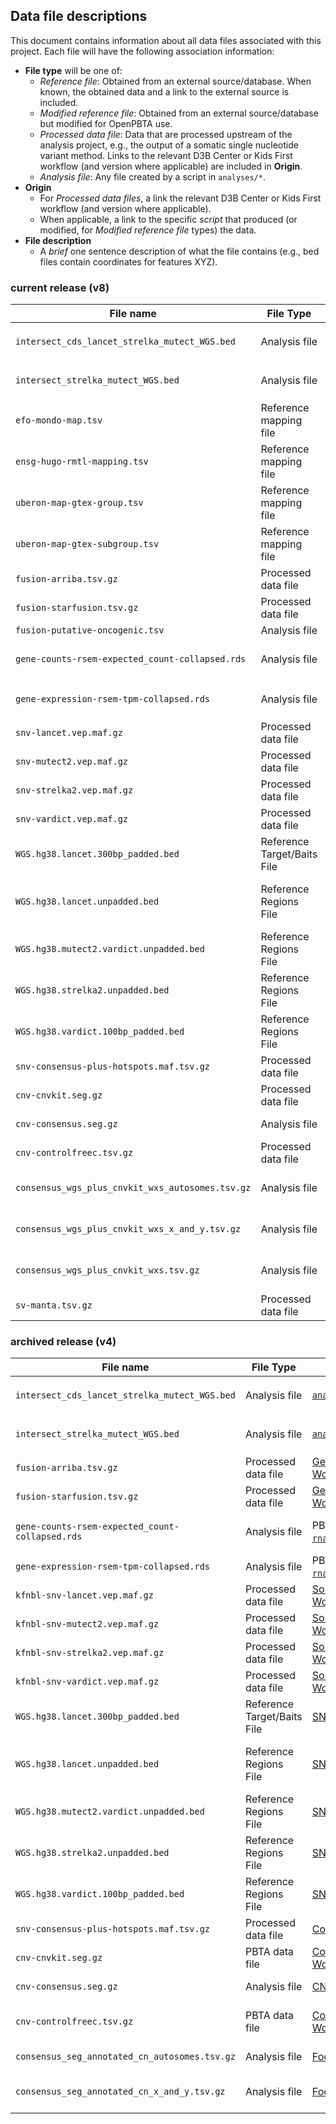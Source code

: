 ## Data file descriptions

This document contains information about all data files associated with this project. Each file will have the following association information:

+ **File type** will be one of:
	+ *Reference file*: Obtained from an external source/database. When known, the obtained data and a link to the external source is included.
	+ *Modified reference file*: Obtained from an external source/database but modified for OpenPBTA use. 
	+ *Processed data file*: Data that are processed upstream of the analysis project, e.g., the output of a somatic single nucleotide variant method. Links to the relevant D3B Center or Kids First workflow (and version where applicable) are included in **Origin**.
	+ *Analysis file*: Any file created by a script in `analyses/*`. 
+ **Origin**
	+ For _Processed data files_, a link the relevant D3B Center or Kids First workflow (and version where applicable).
	+ When applicable, a link to the specific *script* that produced (or modified, for *Modified reference file* types) the data.
+ **File description**
	+ A *brief* one sentence description of what the file contains (e.g., bed files contain coordinates for features XYZ).

### current release (v8)

| **File name** |  **File Type** | **Origin** | **File Description** |
|---------------|----------------|------------------------|-----------------------|
|`intersect_cds_lancet_strelka_mutect_WGS.bed` | Analysis file | [`analyses/snv-callers`](https://github.com/AlexsLemonade/OpenPBTA-analysis/blob/master/analyses/snv-callers/) | Intersection of `gencode.v27.primary_assembly.annotation.gtf.gz` CDS with Lancet, Strelka2, Mutect2 regions
|`intersect_strelka_mutect_WGS.bed` | Analysis file | [`analyses/snv-callers`](https://github.com/AlexsLemonade/OpenPBTA-analysis/blob/master/analyses/snv-callers/) | Intersection of `gencode.v27.primary_assembly.annotation.gtf.gz` CDS with Strelka2 and Mutect2 regions called
|`efo-mondo-map.tsv` | Reference mapping file | [Manual collation](https://github.com/PediatricOpenTargets/ticket-tracker/issues/88) | Mapping of EFO and MONDO codes to cancer groups
|`ensg-hugo-rmtl-mapping.tsv` | Reference mapping file | [Manual curation of RMTL by FNL; RNA-Seq pipeline GTF mapping](https://github.com/PediatricOpenTargets/ticket-tracker/issues/125) | File which maps Hugo Symbols to ENSEMBL gene IDs an each ENSG to the RMTL curated by FNL
|`uberon-map-gtex-group.tsv` | Reference mapping file | [Manual collation](https://github.com/PediatricOpenTargets/ticket-tracker/issues/85) | Mapping of UBERON codes to tissue types in GTEx broad groups
|`uberon-map-gtex-subgroup.tsv` | Reference mapping file | [Manual collation](https://github.com/PediatricOpenTargets/ticket-tracker/issues/85) | Mapping of UBERON codes to tissue types in GTEx subgroups
|`fusion-arriba.tsv.gz` | Processed data file | [Gene fusion detection](https://github.com/AlexsLemonade/OpenPBTA-manuscript/blob/master/content/03.methods.md#gene-fusion-detection); [Workflow](https://github.com/kids-first/kf-rnaseq-workflow/blob/master/workflow/kfdrc_RNAseq_workflow.cwl) | Fusion - [Arriba TSV](https://github.com/AlexsLemonade/OpenPBTA-analysis/blob/master/doc/format/arriba-tsv-header.md), annotated with FusionAnnotator
|`fusion-starfusion.tsv.gz` | Processed data file | [Gene fusion detection](https://github.com/AlexsLemonade/OpenPBTA-manuscript/blob/master/content/03.methods.md#gene-fusion-detection); [Workflow](https://github.com/kids-first/kf-rnaseq-workflow/blob/master/workflow/kfdrc_RNAseq_workflow.cwl) | Fusion - [STARFusion TSV](https://github.com/AlexsLemonade/OpenPBTA-analysis/blob/master/doc/format/starfusion-tsv-header.md)
|`fusion-putative-oncogenic.tsv` | Analysis file | [`analyses/fusion_filtering`](https://github.com/PediatricOpenTargets/OpenPedCan-analysis/tree/master/analyses/fusion_filtering) | Filtered and prioritized fusions
|`gene-counts-rsem-expected_count-collapsed.rds` | Analysis file | PBTA+GMKF+TARGET+GTEx [`analysis/collapse-rnaseq`](https://github.com/PediatricOpenTargets/OpenPedCan-analysis/tree/dev/analyses/collapse-rnaseq) ;GTEx v8 release| Gene expression - RSEM expected_count for each samples collapsed to gene symbol (gene-level)
|`gene-expression-rsem-tpm-collapsed.rds` | Analysis file | PBTA+GMKF+TARGET+GTEx [`analysis/collapse-rnaseq`](https://github.com/PediatricOpenTargets/OpenPedCan-analysis/tree/dev/analyses/collapse-rnaseq);GTEx v8 release | Gene expression - RSEM TPM for each samples collapsed to gene symbol (gene-level)
|`snv-lancet.vep.maf.gz` | Processed data file | [Somatic mutation calling](https://github.com/AlexsLemonade/OpenPBTA-manuscript/blob/master/content/03.methods.md#somatic-mutation-calling); [Workflow](https://github.com/d3b-center/OpenPBTA-workflows/blob/master/cwl/kfdrc-lancet-wf.cwl) | Somatic SNV - Lancet [annotated MAF file](https://github.com/AlexsLemonade/OpenPBTA-analysis/blob/master/doc/format/vep-maf.md)
|`snv-mutect2.vep.maf.gz` | Processed data file | [Somatic mutation calling](https://github.com/AlexsLemonade/OpenPBTA-manuscript/blob/master/content/03.methods.md#somatic-mutation-calling); [Workflow](https://github.com/d3b-center/OpenPBTA-workflows/blob/master/cwl/kfdrc_strelka2_mutect2_manta_workflow.cwl) | Somatic SNV - Mutect2 [annotated MAF file](https://github.com/AlexsLemonade/OpenPBTA-analysis/blob/master/doc/format/vep-maf.md)
|`snv-strelka2.vep.maf.gz` | Processed data file | [Somatic mutation calling](https://github.com/AlexsLemonade/OpenPBTA-manuscript/blob/master/content/03.methods.md#somatic-mutation-calling); [Workflow](https://github.com/d3b-center/OpenPBTA-workflows/blob/master/cwl/kfdrc_strelka2_mutect2_manta_workflow.cwl) | Somatic SNV - Strelka2 [annotated MAF file](https://github.com/AlexsLemonade/OpenPBTA-analysis/blob/master/doc/format/vep-maf.md)
|`snv-vardict.vep.maf.gz` | Processed data file | [Somatic mutation calling](https://github.com/AlexsLemonade/OpenPBTA-manuscript/blob/master/content/03.methods.md#somatic-mutation-calling); [Workflow](https://github.com/d3b-center/OpenPBTA-workflows/blob/master/cwl/kfdrc-vardict-wf.cwl) | Somatic SNV - VarDict [annotated MAF file](https://github.com/AlexsLemonade/OpenPBTA-analysis/blob/master/doc/format/vep-maf.md)
|`WGS.hg38.lancet.300bp_padded.bed` | Reference Target/Baits File | [SNV and INDEL calling](https://github.com/AlexsLemonade/OpenPBTA-manuscript/blob/master/content/03.methods.md#snv-and-indel-calling) | WGS.hg38.lancet.unpadded.bed file with each region padded by 300 bp
|`WGS.hg38.lancet.unpadded.bed` | Reference Regions File | [SNV and INDEL calling](https://github.com/AlexsLemonade/OpenPBTA-manuscript/blob/master/content/03.methods.md#snv-and-indel-calling) |  hg38 WGS regions created using UTR, exome, and start/stop codon features of the GENCODE 31 reference, augmented with PASS variant calls from Strelka2 and Mutect2
|`WGS.hg38.mutect2.vardict.unpadded.bed` | Reference Regions File  | [SNV and INDEL calling](https://github.com/AlexsLemonade/OpenPBTA-manuscript/blob/master/content/03.methods.md#snv-and-indel-calling) |  hg38 BROAD Institute interval calling list (restricted to Chr1-22,X,Y,M and non-N regions) used for Mutect2 and VarDict variant callers
|`WGS.hg38.strelka2.unpadded.bed` | Reference Regions File | [SNV and INDEL calling](https://github.com/AlexsLemonade/OpenPBTA-manuscript/blob/master/content/03.methods.md#snv-and-indel-calling) | hg38 BROAD Institute interval calling list (restricted to Chr1-22,X,Y,M) used for Strelka2 variant caller
|`WGS.hg38.vardict.100bp_padded.bed` | Reference Regions File | [SNV and INDEL calling](https://github.com/AlexsLemonade/OpenPBTA-manuscript/blob/master/content/03.methods.md#snv-and-indel-calling) | `WGS.hg38.mutect2.vardict.unpadded.bed` with each region padded by 100 bp used for VarDict variant caller
|`snv-consensus-plus-hotspots.maf.tsv.gz` | Processed data file | [Consensus calling method](https://github.com/kids-first/kf-somatic-workflow/blob/master/docs/kfdrc-consensus-calling.md) | Consensus (2 of 4) maf for PBTA + GMKF) |
|`cnv-cnvkit.seg.gz` | Processed data file | [Copy number variant calling](https://github.com/AlexsLemonade/OpenPBTA-manuscript/blob/master/content/03.methods.md#somatic-copy-number-variant-calling); [Workflow](https://github.com/d3b-center/OpenPBTA-workflows/blob/master/cwl/kfdrc_combined_somatic_wgs_cnv_wf.cwl) | Somatic Copy Number Variant - CNVkit [SEG file](https://cnvkit.readthedocs.io/en/stable/fileformats.html#seg)
|`cnv-consensus.seg.gz` | Analysis file | [CNV consensus calls for WGS](https://github.com/PediatricOpenTargets/OpenPedCan-analysis/tree/dev/analyses/copy_number_consensus_call) | Somatic Copy Number Variant - CNVkit [SEG file](https://cnvkit.readthedocs.io/en/stable/fileformats.html#seg)
|`cnv-controlfreec.tsv.gz` | Processed data file | [Copy number variant calling](https://github.com/AlexsLemonade/OpenPBTA-manuscript/blob/master/content/03.methods.md#somatic-copy-number-variant-calling); [Workflow](https://github.com/d3b-center/OpenPBTA-workflows/blob/master/cwl/kfdrc_combined_somatic_wgs_cnv_wf.cwl) | Somatic Copy Number Variant - TSV file that is a merge of [ControlFreeC `*_CNVs` files](http://boevalab.inf.ethz.ch/FREEC/tutorial.html#OUTPUT)
|`consensus_wgs_plus_cnvkit_wxs_autosomes.tsv.gz` | Analysis file | [Focal CNV consensus calls for WGS and CNVkit calls for WXS](https://github.com/PediatricOpenTargets/OpenPedCan-analysis/tree/dev/analyses/focal-cn-file-preparation) | [TSV file](https://github.com/AlexsLemonade/OpenPBTA-analysis/tree/46cf6ccb119312ccae6122ac94c51710df01f6da/analyses/focal-cn-file-preparation#scripts-and-notebooks) containing genes with copy number changes per biospecimen; autosomes only
|`consensus_wgs_plus_cnvkit_wxs_x_and_y.tsv.gz` | Analysis file | [Focal CNV consensus calls for WGS and CNVkit calls for WXS](hhttps://github.com/PediatricOpenTargets/OpenPedCan-analysis/tree/dev/analyses/focal-cn-file-preparation) | [TSV file](https://github.com/AlexsLemonade/OpenPBTA-analysis/tree/46cf6ccb119312ccae6122ac94c51710df01f6da/analyses/focal-cn-file-preparation#scripts-and-notebooks) containing genes with copy number changes per biospecimen; sex chromosomes only
|`consensus_wgs_plus_cnvkit_wxs.tsv.gz` | Analysis file | [Focal CNV consensus calls for WGS and CNVkit calls for WXS](hhttps://github.com/PediatricOpenTargets/OpenPedCan-analysis/tree/dev/analyses/focal-cn-file-preparation) | [TSV file](https://github.com/AlexsLemonade/OpenPBTA-analysis/tree/46cf6ccb119312ccae6122ac94c51710df01f6da/analyses/focal-cn-file-preparation#scripts-and-notebooks) containing genes with copy number changes per biospecimen; both autosomes and sex chromosomes
|`sv-manta.tsv.gz`| Processed data file | [Structural variant calling](https://github.com/AlexsLemonade/OpenPBTA-manuscript/blob/master/content/03.methods.md#somatic-structural-variant-calling); [Workflow](https://github.com/d3b-center/OpenPBTA-workflows/blob/master/cwl/kfdrc_strelka2_mutect2_manta_workflow.cwl) | Somatic Structural Variant - Manta output, annotated with AnnotSV (WGS samples only)


### archived release (v4)

| **File name** |  **File Type** | **Origin** | **File Description** |
|---------------|----------------|------------------------|-----------------------|
|`intersect_cds_lancet_strelka_mutect_WGS.bed` | Analysis file | [`analyses/snv-callers`](https://github.com/AlexsLemonade/OpenPBTA-analysis/blob/master/analyses/snv-callers/) | Intersection of `gencode.v27.primary_assembly.annotation.gtf.gz` CDS with Lancet, Strelka2, Mutect2 regions
|`intersect_strelka_mutect_WGS.bed` | Analysis file | [`analyses/snv-callers`](https://github.com/AlexsLemonade/OpenPBTA-analysis/blob/master/analyses/snv-callers/) | Intersection of `gencode.v27.primary_assembly.annotation.gtf.gz` CDS with Strelka2 and Mutect2 regions called
|`fusion-arriba.tsv.gz` | Processed data file | [Gene fusion detection](https://github.com/AlexsLemonade/OpenPBTA-manuscript/blob/master/content/03.methods.md#gene-fusion-detection); [Workflow](https://github.com/kids-first/kf-rnaseq-workflow/blob/master/workflow/kfdrc_RNAseq_workflow.cwl) | Fusion - [Arriba TSV](https://github.com/AlexsLemonade/OpenPBTA-analysis/blob/master/doc/format/arriba-tsv-header.md), annotated with FusionAnnotator
|`fusion-starfusion.tsv.gz` | Processed data file | [Gene fusion detection](https://github.com/AlexsLemonade/OpenPBTA-manuscript/blob/master/content/03.methods.md#gene-fusion-detection); [Workflow](https://github.com/kids-first/kf-rnaseq-workflow/blob/master/workflow/kfdrc_RNAseq_workflow.cwl) | Fusion - [STARFusion TSV](https://github.com/AlexsLemonade/OpenPBTA-analysis/blob/master/doc/format/starfusion-tsv-header.md)
|`gene-counts-rsem-expected_count-collapsed.rds` | Analysis file | PBTA+GMKF[`analysis/collapse-rnaseq`](https://github.com/PediatricOpenTargets/OpenPedCan-analysis/tree/dev/analyses/collapse-rnaseq) ;GTEx v8 release| Gene expression - RSEM expected_count for each samples collapsed to gene symbol (gene-level)
|`gene-expression-rsem-tpm-collapsed.rds` | Analysis file | PBTA+GMKF[`analysis/collapse-rnaseq`](https://github.com/PediatricOpenTargets/OpenPedCan-analysis/tree/dev/analyses/collapse-rnaseq);GTEx v8 release | Gene expression - RSEM TPM for each samples collapsed to gene symbol (gene-level)
|`kfnbl-snv-lancet.vep.maf.gz` | Processed data file | [Somatic mutation calling](https://github.com/AlexsLemonade/OpenPBTA-manuscript/blob/master/content/03.methods.md#somatic-mutation-calling); [Workflow](https://github.com/d3b-center/OpenPBTA-workflows/blob/master/cwl/kfdrc-lancet-wf.cwl) | Somatic SNV - Lancet [annotated MAF file](https://github.com/AlexsLemonade/OpenPBTA-analysis/blob/master/doc/format/vep-maf.md)
|`kfnbl-snv-mutect2.vep.maf.gz` | Processed data file | [Somatic mutation calling](https://github.com/AlexsLemonade/OpenPBTA-manuscript/blob/master/content/03.methods.md#somatic-mutation-calling); [Workflow](https://github.com/d3b-center/OpenPBTA-workflows/blob/master/cwl/kfdrc_strelka2_mutect2_manta_workflow.cwl) | Somatic SNV - Mutect2 [annotated MAF file](https://github.com/AlexsLemonade/OpenPBTA-analysis/blob/master/doc/format/vep-maf.md)
|`kfnbl-snv-strelka2.vep.maf.gz` | Processed data file | [Somatic mutation calling](https://github.com/AlexsLemonade/OpenPBTA-manuscript/blob/master/content/03.methods.md#somatic-mutation-calling); [Workflow](https://github.com/d3b-center/OpenPBTA-workflows/blob/master/cwl/kfdrc_strelka2_mutect2_manta_workflow.cwl) | Somatic SNV - Strelka2 [annotated MAF file](https://github.com/AlexsLemonade/OpenPBTA-analysis/blob/master/doc/format/vep-maf.md)
|`kfnbl-snv-vardict.vep.maf.gz` | Processed data file | [Somatic mutation calling](https://github.com/AlexsLemonade/OpenPBTA-manuscript/blob/master/content/03.methods.md#somatic-mutation-calling); [Workflow](https://github.com/d3b-center/OpenPBTA-workflows/blob/master/cwl/kfdrc-vardict-wf.cwl) | Somatic SNV - VarDict [annotated MAF file](https://github.com/AlexsLemonade/OpenPBTA-analysis/blob/master/doc/format/vep-maf.md)
|`WGS.hg38.lancet.300bp_padded.bed` | Reference Target/Baits File | [SNV and INDEL calling](https://github.com/AlexsLemonade/OpenPBTA-manuscript/blob/master/content/03.methods.md#snv-and-indel-calling) | WGS.hg38.lancet.unpadded.bed file with each region padded by 300 bp
|`WGS.hg38.lancet.unpadded.bed` | Reference Regions File | [SNV and INDEL calling](https://github.com/AlexsLemonade/OpenPBTA-manuscript/blob/master/content/03.methods.md#snv-and-indel-calling) |  hg38 WGS regions created using UTR, exome, and start/stop codon features of the GENCODE 31 reference, augmented with PASS variant calls from Strelka2 and Mutect2
|`WGS.hg38.mutect2.vardict.unpadded.bed` | Reference Regions File  | [SNV and INDEL calling](https://github.com/AlexsLemonade/OpenPBTA-manuscript/blob/master/content/03.methods.md#snv-and-indel-calling) |  hg38 BROAD Institute interval calling list (restricted to Chr1-22,X,Y,M and non-N regions) used for Mutect2 and VarDict variant callers
|`WGS.hg38.strelka2.unpadded.bed` | Reference Regions File | [SNV and INDEL calling](https://github.com/AlexsLemonade/OpenPBTA-manuscript/blob/master/content/03.methods.md#snv-and-indel-calling) | hg38 BROAD Institute interval calling list (restricted to Chr1-22,X,Y,M) used for Strelka2 variant caller
|`WGS.hg38.vardict.100bp_padded.bed` | Reference Regions File | [SNV and INDEL calling](https://github.com/AlexsLemonade/OpenPBTA-manuscript/blob/master/content/03.methods.md#snv-and-indel-calling) | `WGS.hg38.mutect2.vardict.unpadded.bed` with each region padded by 100 bp used for VarDict variant caller
|`snv-consensus-plus-hotspots.maf.tsv.gz` | Processed data file | [Consensus calling method](https://github.com/kids-first/kf-somatic-workflow/blob/master/docs/kfdrc-consensus-calling.md) | Consensus (2 of 4) maf for PBTA + GMKF) |
|`cnv-cnvkit.seg.gz` | PBTA data file | [Copy number variant calling](https://github.com/AlexsLemonade/OpenPBTA-manuscript/blob/master/content/03.methods.md#somatic-copy-number-variant-calling); [Workflow](https://github.com/d3b-center/OpenPBTA-workflows/blob/master/cwl/kfdrc_combined_somatic_wgs_cnv_wf.cwl) | Somatic Copy Number Variant - CNVkit [SEG file](https://cnvkit.readthedocs.io/en/stable/fileformats.html#seg) (WGS samples only)
|`cnv-consensus.seg.gz` | Analysis file | [CNV consensus calls](https://github.com/PediatricOpenTargets/OpenPedCan-analysis/tree/dev/analyses/copy_number_consensus_call) | Somatic Copy Number Variant - CNVkit [SEG file](https://cnvkit.readthedocs.io/en/stable/fileformats.html#seg) (WGS samples only)
|`cnv-controlfreec.tsv.gz` | PBTA data file | [Copy number variant calling](https://github.com/AlexsLemonade/OpenPBTA-manuscript/blob/master/content/03.methods.md#somatic-copy-number-variant-calling); [Workflow](https://github.com/d3b-center/OpenPBTA-workflows/blob/master/cwl/kfdrc_combined_somatic_wgs_cnv_wf.cwl) | Somatic Copy Number Variant - TSV file that is a merge of [ControlFreeC `*_CNVs` files](http://boevalab.inf.ethz.ch/FREEC/tutorial.html#OUTPUT) (WGS samples only)
|`consensus_seg_annotated_cn_autosomes.tsv.gz` | Analysis file | [Focal CNV consensus calls](https://github.com/PediatricOpenTargets/OpenPedCan-analysis/tree/dev/analyses/focal-cn-file-preparation) | [TSV file](https://github.com/AlexsLemonade/OpenPBTA-analysis/tree/46cf6ccb119312ccae6122ac94c51710df01f6da/analyses/focal-cn-file-preparation#scripts-and-notebooks) containing genes with copy number changes per biospecimen; autosomes only
|`consensus_seg_annotated_cn_x_and_y.tsv.gz` | Analysis file | [Focal CNV consensus calls](hhttps://github.com/PediatricOpenTargets/OpenPedCan-analysis/tree/dev/analyses/focal-cn-file-preparation) | [TSV file](https://github.com/AlexsLemonade/OpenPBTA-analysis/tree/46cf6ccb119312ccae6122ac94c51710df01f6da/analyses/focal-cn-file-preparation#scripts-and-notebooks) containing genes with copy number changes per biospecimen; sex chromosomes only




